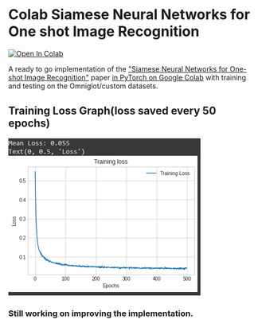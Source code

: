 # Colab Siamese Neural Networks for One shot Image Recognition
[![Open In Colab](https://colab.research.google.com/assets/colab-badge.svg)](https://colab.research.google.com/drive/1H0qO0xUbqAMcoNEevAALKv1vqchFRfWh?usp=sharing)

A ready to go implementation of the ["Siamese Neural Networks for One-shot Image Recognition"](https://www.cs.cmu.edu/~rsalakhu/papers/oneshot1.pdf) paper [in PyTorch on Google Colab](https://colab.research.google.com/drive/1H0qO0xUbqAMcoNEevAALKv1vqchFRfWh?usp=sharing) with training and testing on the Omniglot/custom datasets.

## Training Loss Graph(loss saved every 50 epochs)

![Screenshot](omniglot_loss_new.PNG)

### Still working on improving the implementation.
